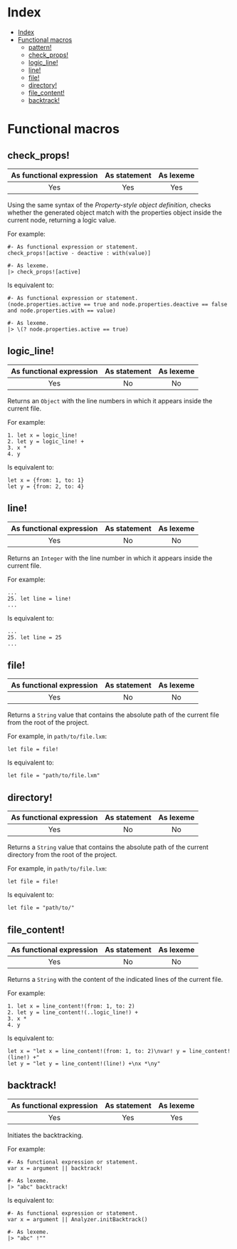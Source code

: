 
# Index

- [Index](#Index)
- [Functional macros](#Functional-macros)
  - [pattern!](#pattern)
  - [check_props!](#check_props)
  - [logic_line!](#logic_line)
  - [line!](#line)
  - [file!](#file)
  - [directory!](#directory)
  - [file_content!](#file_content)
  - [backtrack!](#backtrack)

# Functional macros

## check_props!

| As functional expression | As statement | As lexeme |
|:------------------------:|:------------:|:---------:|
| Yes                      | Yes          | Yes       |

Using the same syntax of the _Property-style object definition_, checks whether the generated object match with the properties object inside the current node, returning a logic value.

For example:

```lexem
#- As functional expression or statement.
check_props![active - deactive : with(value)]

#- As lexeme.
|> check_props![active]
```

Is equivalent to:

```lexem
#- As functional expression or statement.
(node.properties.active == true and node.properties.deactive == false and node.properties.with == value)

#- As lexeme.
|> \(? node.properties.active == true)
```

## logic_line!

| As functional expression | As statement | As lexeme |
|:------------------------:|:------------:|:---------:|
| Yes                      | No           | No        |

Returns an `Object` with the line numbers in which it appears inside the current file.

For example:

```lexem
1. let x = logic_line!
2. let y = logic_line! +
3. x *
4. y
```

Is equivalent to:

```lexem
let x = {from: 1, to: 1}
let y = {from: 2, to: 4}
```

## line!

| As functional expression | As statement | As lexeme |
|:------------------------:|:------------:|:---------:|
| Yes                      | No           | No        |

Returns an `Integer` with the line number in which it appears inside the current file.

For example:

```lexem
...
25. let line = line!
...
```

Is equivalent to:

```lexem
...
25. let line = 25
...
```

## file!

| As functional expression | As statement | As lexeme |
|:------------------------:|:------------:|:---------:|
| Yes                      | No           | No        |

Returns a `String` value that contains the absolute path of the current file from the root of the project.

For example, in `path/to/file.lxm`:

```lexem
let file = file!
```

Is equivalent to:

```lexem
let file = "path/to/file.lxm"
```

## directory!

| As functional expression | As statement | As lexeme |
|:------------------------:|:------------:|:---------:|
| Yes                      | No           | No        |

Returns a `String` value that contains the absolute path of the current directory from the root of the project.

For example, in `path/to/file.lxm`:

```lexem
let file = file!
```

Is equivalent to:

```lexem
let file = "path/to/"
```

## file_content!

| As functional expression | As statement | As lexeme |
|:------------------------:|:------------:|:---------:|
| Yes                      | No           | No        |

Returns a `String` with the content of the indicated lines of the current file.

For example:

```lexem
1. let x = line_content!(from: 1, to: 2)
2. let y = line_content!(..logic_line!) +
3. x *
4. y
```

Is equivalent to:

```lexem
let x = "let x = line_content!(from: 1, to: 2)\nvar! y = line_content!(line!) +"
let y = "let y = line_content!(line!) +\nx *\ny"
```

## backtrack!

| As functional expression | As statement | As lexeme |
|:------------------------:|:------------:|:---------:|
| Yes                      | Yes          | Yes       |

Initiates the backtracking.

For example:

```lexem
#- As functional expression or statement.
var x = argument || backtrack!

#- As lexeme.
|> "abc" backtrack!
```

Is equivalent to:

```lexem
#- As functional expression or statement.
var x = argument || Analyzer.initBacktrack()

#- As lexeme.
|> "abc" !""
```
